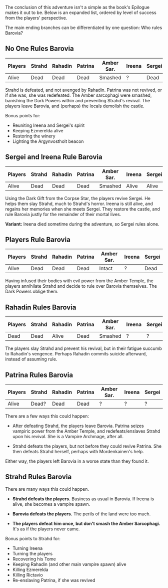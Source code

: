 The conclusion of this adventure isn't a simple as the book's Epilogue makes
it out to be. Below is an expanded list, ordered by level of success from the
players' perspective.

The main ending branches can be differentiated by one question: Who rules Barovia?

No One Rules Barovia
--------------------

Players | Strahd | Rahadin | Patrina | Amber Sar. | Ireena | Sergei
------- | ------ | ------- | ------- | ---------- | ------ | ------
Alive | Dead | Dead | Dead | Smashed | ? | Dead

Strahd is defeated, and not avenged by Rahadin. Patrina was not revived, or
if she was, she was redefeated. The Amber sarcophagi were smashed, banishing
the Dark Powers within and preventing Strahd's revival. The players leave
Barovia, and (perhaps) the locals demolish the castle.

Bonus points for:

- Reuniting Ireena and Sergei's spirit
- Keeping Ezmerelda alive
- Restoring the winery
- Lighting the Argynvostholt beacon

Sergei and Ireena Rule Barovia
------------------------------

Players | Strahd | Rahadin | Patrina | Amber Sar. | Ireena | Sergei
------- | ------ | ------- | ------- | ---------- | ------ | ------
Alive | Dead | Dead | Dead | Smashed | Alive | Alive

Using the Dark Gift from the Corpse Star, the players revive Sergei. He
helps them slay Strahd, much to Strahd's horror. Ireena is still alive, and
regains her memories when she meets Sergei. They restore the castle, and
rule Barovia justly for the remainder of their mortal lives.

**Variant:** Ireena died sometime during the adventure, so Sergei rules
alone.

Players Rule Barovia
--------------------

Players | Strahd | Rahadin | Patrina | Amber Sar. | Ireena | Sergei
------- | ------ | ------- | ------- | ---------- | ------ | ------
Alive | Dead | Dead | Dead | Intact | ? | Dead

Having infused their bodies with evil power from the Amber Temple, the
players annihilate Strahd and decide to rule over Barovia themselves. The
Dark Powers oblige them.

Rahadin Rules Barovia
---------------------

Players | Strahd | Rahadin | Patrina | Amber Sar. | Ireena | Sergei
------- | ------ | ------- | ------- | ---------- | ------ | ------
Dead | Dead | Alive | Dead | Smashed | ? | ?

The players slay Strahd and prevent his revival, but in their fatigue
succumb to Rahadin's vengence. Perhaps Rahadin commits suicide afterward,
instead of assuming rule.

Patrina Rules Barovia
---------------------

Players | Strahd | Rahadin | Patrina | Amber Sar. | Ireena | Sergei
------- | ------ | ------- | ------- | ---------- | ------ | ------
Alive | Dead? | Dead | Dead | ? | ? | ?

There are a few ways this could happen:

- After defeating Strahd, the players leave Barovia. Patrina seizes vampiric
power from the Amber Temple, and redefeats/enslaves Strahd upon his revival.
She is a Vampire Archmage, after all.

- Strahd defeats the players, but not before they could revive Patrina.
She then defeats Strahd herself, perhaps with Mordenkainen's help.

Either way, the players left Barovia in a worse state than they found it.

Strahd Rules Barovia
--------------------

There are many ways this could happen.

- **Strahd defeats the players.** Business as usual in Barovia. If Ireena is
alive, she becomes a vampire spawn.

- **Barovia defeats the players.** The perils of the land were too much.

- **The players defeat him once, but don't smash the Amber Sarcophagi.**
It's as if the players never came.

Bonus points to Strahd for:

- Turning Ireena
- Turning the players
- Recovering his Tome
- Keeping Rahadin (and other main vampire spawn) alive
- Killing Ezmerelda
- Killing Rictavio
- Re-enslaving Patrina, if she was revived

